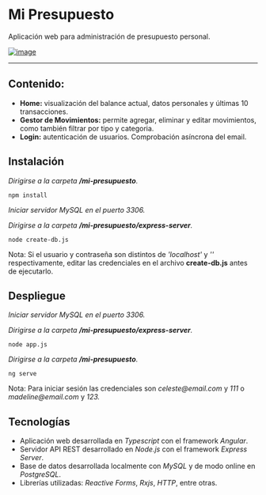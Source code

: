 # Mi Presupuesto
Aplicación web para administración de presupuesto personal.

<a href="https://mi-presupuesto.herokuapp.com/">![image](https://user-images.githubusercontent.com/44724362/116812798-fc019080-ab26-11eb-958a-b3789014ccf0.png)</a>

---

## Contenido:
- **Home:** visualización del balance actual, datos personales y últimas 10 transacciones.
- **Gestor de Movimientos:** permite agregar, eliminar y editar movimientos, como también filtrar por tipo y categoria.
- **Login:** autenticación de usuarios. Comprobación asíncrona del email.

## Instalación
_Dirigirse a la carpeta **/mi-presupuesto**._
```
npm install
```
_Iniciar servidor MySQL en el puerto 3306._

_Dirigirse a la carpeta **/mi-presupuesto/express-server**._
```
node create-db.js
```
Nota: Si el usuario y contraseña son distintos de _'localhost'_ y _''_ respectivamente, editar las credenciales en el archivo **create-db.js** antes de ejecutarlo.

## Despliegue
_Iniciar servidor MySQL en el puerto 3306._

_Dirigirse a la carpeta **/mi-presupuesto/express-server**._
```
node app.js
```
_Dirigirse a la carpeta **/mi-presupuesto**._
```
ng serve
```
Nota: Para iniciar sesión las credenciales son _celeste@email.com_ y _111_ o _madeline@email.com_ y _123._

## Tecnologías
- Aplicación web desarrollada en *Typescript* con el framework *Angular*.
- Servidor API REST desarrollado en *Node.js* con el framework *Express Server*.
- Base de datos desarrollada localmente con *MySQL* y de modo online en *PostgreSQL*.
- Librerías utilizadas: *Reactive Forms*, *Rxjs*, *HTTP*, entre otras.
